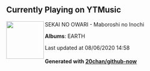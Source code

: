 ## Currently Playing on YTMusic

[<img align="left" width="100" src="https://lh3.googleusercontent.com/_qnfu1HZ0RrVLcG0zmm1rsa69uRHX64WDP5O-SIVb_ShYlhy36PF3olOVgZs2Ni1Hw-PaxpjIxs_X_Rj">](https://music.youtube.com/channel/UCjdWm6ZQlEtF1J2yYWgaaog)

SEKAI NO OWARI - Maboroshi no Inochi

**Albums**: EARTH

Last updated at 08/06/2020 14:58

#### Generated with [20chan/github-now](https://github.com/20chan/github-now)


<!--
**20chan/20chan** is a ✨ _special_ ✨ repository because its `README.md` (this file) appears on your GitHub profile.

Here are some ideas to get you started:

- 🔭 I’m currently working on ...
- 🌱 I’m currently learning ...
- 👯 I’m looking to collaborate on ...
- 🤔 I’m looking for help with ...
- 💬 Ask me about ...
- 📫 How to reach me: ...
- 😄 Pronouns: ...
- ⚡ Fun fact: ...
-->
